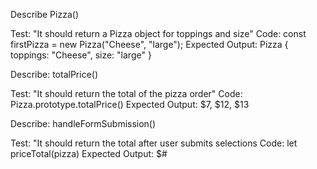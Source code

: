 Describe Pizza()

Test: "It should return a Pizza object for toppings and size"
Code: const firstPizza = new Pizza("Cheese", "large");
Expected Output: Pizza { toppings: "Cheese", size: "large" }

Describe: totalPrice()

Test: "It should return the total of the pizza order"
Code: Pizza.prototype.totalPrice()
Expected Output: $7, $12, $13

Describe: handleFormSubmission()

Test: "It should return the total after user submits selections
Code: let priceTotal(pizza)
Expected Output: $#

<!-- 
#### Brainstorm
* Create the object type and define pizza properties

* Create a prototype method that will reveal cost of pizza depending on order

* Add sauce, and cheese options if code works -->

<!-- figure out a way to merge pricing total if there are more than one selection in each property -->